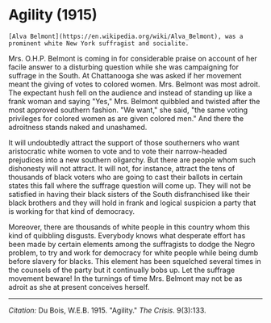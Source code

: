 # Agility (1915)


```{margin}
[Alva Belmont](https://en.wikipedia.org/wiki/Alva_Belmont), was a prominent white New York suffragist and socialite.
```
Mrs. O.H.P. Belmont is coming in for considerable praise on account of her facile answer to a disturbing question while she was campaigning for suffrage in the South. At Chattanooga she was asked if her movement meant the giving of votes to colored women. Mrs. Belmont was most adroit. The expectant hush fell on the audience and instead of standing up like a frank woman and saying "Yes," Mrs. Belmont quibbled and twisted after the most approved southern fashion. "We want," she said, "the same voting privileges for colored women as are given colored men." And there the adroitness stands naked and unashamed.

It will undoubtedly attract the support of those southerners who want aristocratic white women to vote and to vote their narrow-headed prejudices into a new southern oligarchy. But there are people whom such dishonesty will not attract. It will not, for instance, attract the tens of thousands of black voters who are going to cast their ballots in certain states this fall where the suffrage question will come up. They will not be satisfied in having their black sisters of the South disfranchised like their black brothers and they will hold in frank and logical suspicion a party that is working for that kind of democracy.

Moreover, there are thousands of white people in this country whom this kind of quibbling disgusts. Everybody knows what desperate effort has been made by certain elements among the suffragists to dodge the Negro problem, to try and work for democracy for white people while being dumb before slavery for blacks. This element has been squelched several times in the counsels of the party but it continually bobs up. Let the suffrage movement beware! In the turnings of time Mrs. Belmont may not be as adroit as she at present con­ceives herself.
______________
*Citation:* Du Bois, W.E.B. 1915. "Agility." *The Crisis*. 9(3):133.
